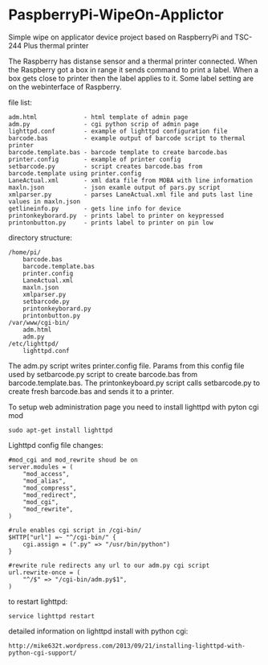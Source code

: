 PaspberryPi-WipeOn-Applictor
============================

Simple wipe on applicator device project based on RaspberryPi and TSC-244 Plus thermal printer

The Raspberry has distanse sensor and a thermal printer connected. 
When the Raspberry got a box in range it sends command to print a label. 
When a box gets close to printer then the label applies to it.
Some label setting are on the webinterface of Raspberry.

file list:

    adm.html             - html template of admin page
    adm.py               - cgi python scrip of admin page
    lighttpd.conf        - example of lighttpd configuration file
    barcode.bas          - example output of barcode script to thermal printer
    barcode.template.bas - barcode template to create barcode.bas
    printer.config       - example of printer config
    setbarcode.py        - script creates barcode.bas from barcode.template using printer.config
    LaneActual.xml       - xml data file from MOBA with line information
    maxln.json           - json examle output of pars.py script
    xmlparser.py         - parses LaneActual.xml file and puts last line values in maxln.json
    getlineinfo.py       - gets line info for device  
    printonkeyborard.py  - prints label to printer on keypressed
    printonbutton.py     - prints label to printer on pin low
   
directory structure:

    /home/pi/
        barcode.bas
        barcode.template.bas
        printer.config
        LaneActual.xml
        maxln.json
        xmlparser.py
        setbarcode.py
        printonkeyborard.py
        printonbutton.py
    /var/www/cgi-bin/
        adm.html
        adm.py
    /etc/lighttpd/
        lighttpd.conf

The adm.py script writes printer.config file. 
Params from this config file used by setbarcode.py script to create barcode.bas from barcode.template.bas.
The printonkeyboard.py script calls setbarcode.py to create fresh barcode.bas and sends it to a printer.


To setup web administration page you need to install lighttpd with pyton cgi mod

    sudo apt-get install lighttpd
    
Lighttpd config file changes:
    
    #mod_cgi and mod_rewrite shoud be on
    server.modules = (
        "mod_access",
        "mod_alias",
        "mod_compress",
        "mod_redirect",
        "mod_cgi",
        "mod_rewrite",
    )
    
    #rule enables cgi script in /cgi-bin/
    $HTTP["url"] =~ "^/cgi-bin/" {
        cgi.assign = (".py" => "/usr/bin/python")
    }

    #rewrite rule redirects any url to our adm.py cgi script
    url.rewrite-once = (
        "^/$" => "/cgi-bin/adm.py$1",
    )

to restart lighttpd:

    service lighttpd restart
    
detailed information on lighttpd install with python cgi:

    http://mike632t.wordpress.com/2013/09/21/installing-lighttpd-with-python-cgi-support/
    
